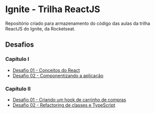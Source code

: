 # Ignite - Trilha ReactJS

Repositório criado para armazenamento do código das aulas da trilha ReactJS do Ignite, da Rocketseat.

## Desafios

### Capítulo I

- [Desafio 01 - Conceitos do React](https://github.com/nataliafonseca/ignite-react-c1-d01)
- [Desafio 02 - Componentizando a aplicação](https://github.com/nataliafonseca/ignite-react-c1-d02)

### Capítulo II

- [Desafio 01 - Criando um hook de carrinho de compras](https://github.com/nataliafonseca/ignite-react-c2-d01)
- [Desafio 02 - Refactoring de classes e TypeScript](https://github.com/nataliafonseca/ignite-react-c2-d02)

